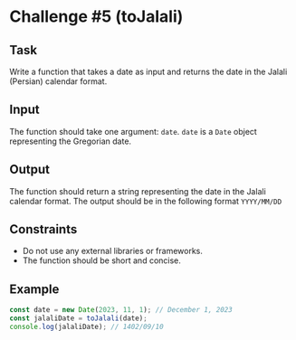 # Challenge #5 (toJalali)

## Task

Write a function that takes a date as input and returns the date in the Jalali (Persian) calendar format.

## Input

The function should take one argument: `date`. `date` is a `Date` object representing the Gregorian date.

## Output

The function should return a string representing the date in the Jalali calendar format. The output should be in the following format `YYYY/MM/DD`

## Constraints

- Do not use any external libraries or frameworks.
- The function should be short and concise.

## Example

```js
const date = new Date(2023, 11, 1); // December 1, 2023
const jalaliDate = toJalali(date);
console.log(jalaliDate); // 1402/09/10
```
